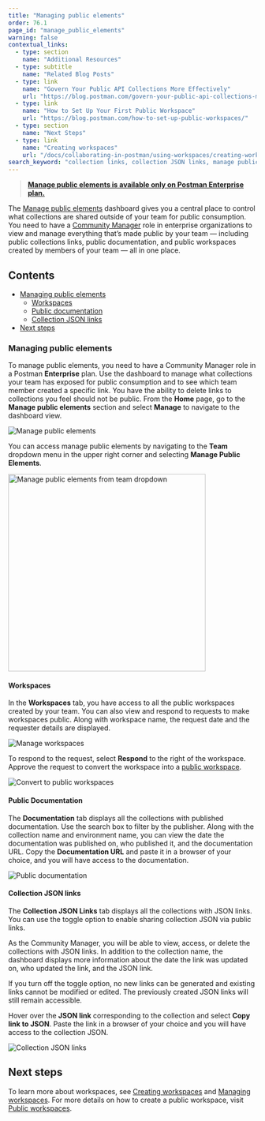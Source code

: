 ```yaml
---
title: "Managing public elements"
order: 76.1
page_id: "manage_public_elements"
warning: false
contextual_links:
  - type: section
    name: "Additional Resources"
  - type: subtitle
    name: "Related Blog Posts"
  - type: link
    name: "Govern Your Public API Collections More Effectively"
    url: "https://blog.postman.com/govern-your-public-api-collections-more-effectively/"
  - type: link
    name: "How to Set Up Your First Public Workspace"
    url: "https://blog.postman.com/how-to-set-up-public-workspaces/"
  - type: section
    name: "Next Steps"
  - type: link
    name: "Creating workspaces"
    url: "/docs/collaborating-in-postman/using-workspaces/creating-workspaces/"
search_keyword: "collection links, collection JSON links, manage public elements, public documentation, public workspaces"
---
```


> **[Manage public elements is available only on Postman Enterprise plan.](https://www.postman.com/pricing/)**

The [Manage public elements](https://blog.postman.com/govern-your-public-api-collections-more-effectively/) dashboard gives you a central place to control what collections are shared outside of your team for public consumption. You need to have a [Community Manager](/docs/collaborating-in-postman/roles-and-permissions/#team-roles) role in enterprise organizations to view and manage everything that’s made public by your team — including public collections links, public documentation, and public workspaces created by members of your team — all in one place.

## Contents

* [Managing public elements](#managing-public-elements)
    * [Workspaces](#workspaces)
    * [Public documentation](#public-documentation)
    * [Collection JSON links](#collection-json-links)
* [Next steps](#next-steps)

### Managing public elements

To manage public elements, you need to have a Community Manager role in a Postman **Enterprise** plan. Use the dashboard to manage what collections your team has exposed for public consumption and to see which team member created a specific link. You have the ability to delete links to collections you feel should not be public. From the **Home** page, go to the **Manage public elements** section and select **Manage** to navigate to the dashboard view.

<img alt="Manage public elements" src="https://assets.postman.com/postman-docs/manage-public-elements.jpg"/>

You can access manage public elements by navigating to the **Team** dropdown menu in the upper right corner and selecting **Manage Public Elements**.

<img alt="Manage public elements from team dropdown" src="https://assets.postman.com/postman-docs/manage-public-elements-option-from-team-dropdown.jpg" height="400px"/>

#### Workspaces

In the **Workspaces** tab, you have access to all the public workspaces created by your team. You can also view and respond to requests to make workspaces public. Along with workspace name, the request date and the requester details are displayed.

<img alt="Manage workspaces" src="https://assets.postman.com/postman-docs/manage-workspaces.jpg"/>

To respond to the request, select **Respond** to the right of the workspace. Approve the request to convert the workspace into a [public workspace](/docs/collaborating-in-postman/public-workspaces/).

<img alt="Convert to public workspaces" src="https://assets.postman.com/postman-docs/request-visibility-public-workspace.jpg"/>

#### Public Documentation

The **Documentation** tab displays all the collections with published documentation. Use the search box to filter by the publisher. Along with the collection name and environment name, you can view the date the documentation was published on, who published it, and the documentation URL. Copy the **Documentation URL** and paste it in a browser of your choice, and you will have access to the documentation.

<img alt="Public documentation" src="https://assets.postman.com/postman-docs/public-documentation.jpg"/>

#### Collection JSON links

The **Collection JSON Links** tab displays all the collections with JSON links. You can use the toggle option to enable sharing collection JSON via public links.

As the Community Manager, you will be able to view, access, or delete the collections with JSON links. In addition to the collection name, the dashboard displays more information about the date the link was updated on, who updated the link, and the JSON link.

If you turn off the toggle option, no new links can be generated and existing links cannot be modified or edited. The previously created JSON links will still remain accessible.

Hover over the **JSON link** corresponding to the collection and select **Copy link to JSON**. Paste the link in a browser of your choice and you will have access to the collection JSON.

<img alt="Collection JSON links" src="https://assets.postman.com/postman-docs/collection-json-links.jpg"/>

## Next steps

To learn more about workspaces, see [Creating workspaces](/docs/collaborating-in-postman/using-workspaces/creating-workspaces/) and [Managing workspaces](/docs/collaborating-in-postman/using-workspaces/managing-workspaces/). For more details on how to create a public workspace, visit [Public workspaces](/docs/collaborating-in-postman/public-workspaces/).
